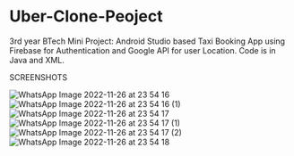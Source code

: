 # Uber-Clone-Peoject
3rd year BTech Mini Project: Android Studio based Taxi Booking App using Firebase for Authentication and Google API for user Location. Code is in Java and XML.

SCREENSHOTS


![WhatsApp Image 2022-11-26 at 23 54 16](https://user-images.githubusercontent.com/86876634/204103782-e1f48631-d5b3-4cf8-926f-0d837dd38fa6.jpeg)
![WhatsApp Image 2022-11-26 at 23 54 16 (1)](https://user-images.githubusercontent.com/86876634/204103789-c07435a0-6629-418a-95a7-d95c40b27af9.jpeg)
![WhatsApp Image 2022-11-26 at 23 54 17](https://user-images.githubusercontent.com/86876634/204103795-6a9b97cb-6b9c-4ae3-a8a5-98199d7c860e.jpeg)
![WhatsApp Image 2022-11-26 at 23 54 17 (1)](https://user-images.githubusercontent.com/86876634/204103798-4d629dd4-4917-47ae-a344-0bcfa528b87d.jpeg)
![WhatsApp Image 2022-11-26 at 23 54 17 (2)](https://user-images.githubusercontent.com/86876634/204103799-40382520-0ea3-46b7-9647-5ccd08a18f2b.jpeg)
![WhatsApp Image 2022-11-26 at 23 54 18](https://user-images.githubusercontent.com/86876634/204103801-31bb9451-96ba-444a-8443-3ae1913b1de1.jpeg)
